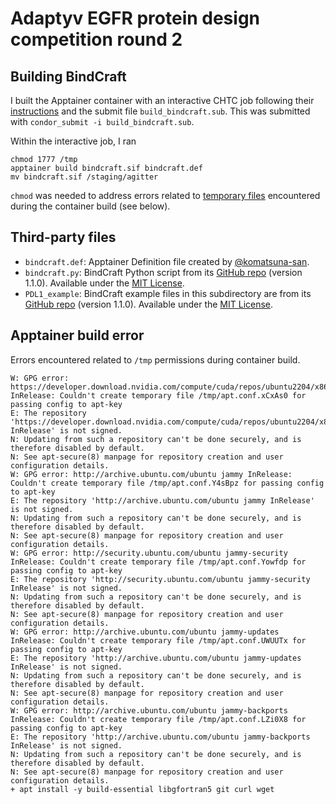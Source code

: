 # Adaptyv EGFR protein design competition round 2

## Building BindCraft
I built the Apptainer container with an interactive CHTC job following their [instructions](https://chtc.cs.wisc.edu/uw-research-computing/apptainer-htc) and the submit file `build_bindcraft.sub`.
This was submitted with `condor_submit -i build_bindcraft.sub`.

Within the interactive job, I ran
```
chmod 1777 /tmp
apptainer build bindcraft.sif bindcraft.def
mv bindcraft.sif /staging/agitter
```
`chmod` was needed to address errors related to [temporary files](https://superuser.com/questions/1496529/sudo-apt-get-update-couldnt-create-temporary-file) encountered during the container build (see below).

## Third-party files
- `bindcraft.def`: Apptainer Definition file created by [@komatsuna-san](https://github.com/martinpacesa/BindCraft/issues/23#issuecomment-2408333526).
- `bindcraft.py`: BindCraft Python script from its [GitHub repo](https://github.com/martinpacesa/BindCraft/blob/d2d3cd0b5d6b02d12d24afa59e640717e36f552c/bindcraft.py) (version 1.1.0). Available under the [MIT License](https://github.com/martinpacesa/BindCraft/blob/main/LICENSE).
- `PDL1_example`: BindCraft example files in this subdirectory are from its [GitHub repo](https://github.com/martinpacesa/BindCraft/tree/d2d3cd0b5d6b02d12d24afa59e640717e36f552c) (version 1.1.0). Available under the [MIT License](https://github.com/martinpacesa/BindCraft/blob/main/LICENSE).

## Apptainer build error
Errors encountered related to `/tmp` permissions during container build.
```
W: GPG error: https://developer.download.nvidia.com/compute/cuda/repos/ubuntu2204/x86_64  InRelease: Couldn't create temporary file /tmp/apt.conf.xCxAs0 for passing config to apt-key
E: The repository 'https://developer.download.nvidia.com/compute/cuda/repos/ubuntu2204/x86_64  InRelease' is not signed.
N: Updating from such a repository can't be done securely, and is therefore disabled by default.
N: See apt-secure(8) manpage for repository creation and user configuration details.
W: GPG error: http://archive.ubuntu.com/ubuntu jammy InRelease: Couldn't create temporary file /tmp/apt.conf.Y4sBpz for passing config to apt-key
E: The repository 'http://archive.ubuntu.com/ubuntu jammy InRelease' is not signed.
N: Updating from such a repository can't be done securely, and is therefore disabled by default.
N: See apt-secure(8) manpage for repository creation and user configuration details.
W: GPG error: http://security.ubuntu.com/ubuntu jammy-security InRelease: Couldn't create temporary file /tmp/apt.conf.Yowfdp for passing config to apt-key
E: The repository 'http://security.ubuntu.com/ubuntu jammy-security InRelease' is not signed.
N: Updating from such a repository can't be done securely, and is therefore disabled by default.
N: See apt-secure(8) manpage for repository creation and user configuration details.
W: GPG error: http://archive.ubuntu.com/ubuntu jammy-updates InRelease: Couldn't create temporary file /tmp/apt.conf.UWUUTx for passing config to apt-key
E: The repository 'http://archive.ubuntu.com/ubuntu jammy-updates InRelease' is not signed.
N: Updating from such a repository can't be done securely, and is therefore disabled by default.
N: See apt-secure(8) manpage for repository creation and user configuration details.
W: GPG error: http://archive.ubuntu.com/ubuntu jammy-backports InRelease: Couldn't create temporary file /tmp/apt.conf.LZi0X8 for passing config to apt-key
E: The repository 'http://archive.ubuntu.com/ubuntu jammy-backports InRelease' is not signed.
N: Updating from such a repository can't be done securely, and is therefore disabled by default.
N: See apt-secure(8) manpage for repository creation and user configuration details.
+ apt install -y build-essential libgfortran5 git curl wget
```